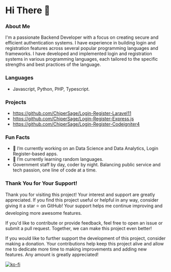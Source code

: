 # Hi There 👋

### About Me
I'm a passionate Backend Developer with a focus on creating secure and efficient authentication systems. I have experience in building login and registration features across several popular programming languages and frameworks. I have developed and implemented login and registration systems in various programming languages, each tailored to the specific strengths and best practices of the language.

### Languages
- Javascript, Python, PHP, Typescript.

### Projects
- https://github.com/ChiperSage/Login-Register-Laravel11
- https://github.com/ChiperSage/Login-Register-Express.js
- https://github.com/ChiperSage/Login-Register-Codeigniter4

### Fun Facts
- 🔭 I’m currently working on an Data Science and Data Analytics, Login Register-based apps.
- 🌱 I’m currently learning random languages.
- Government staff by day, coder by night. Balancing public service and tech passion, one line of code at a time.

### Thank You for Your Support!

Thank you for visiting this project! Your interest and support are greatly appreciated. If you find this project useful or helpful in any way, consider giving it a star ⭐ on GitHub! Your support helps me continue improving and developing more awesome features.

If you'd like to contribute or provide feedback, feel free to open an issue or submit a pull request. Together, we can make this project even better!

If you would like to further support the development of this project, consider making a donation. Your contributions help keep this project alive and allow me to dedicate more time to making improvements and adding new features. Any amount is greatly appreciated!

[![ko-fi](https://ko-fi.com/img/githubbutton_sm.svg)](https://ko-fi.com/O5O8APCCQ)
